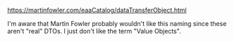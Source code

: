 https://martinfowler.com/eaaCatalog/dataTransferObject.html

I'm aware that Martin Fowler probably wouldn't like this naming since these aren't "real" DTOs.
I just don't like the term "Value Objects".